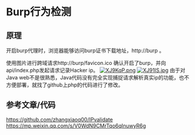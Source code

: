 # Burp行为检测
## 原理
开启burp代理时，浏览器能够访问burp证书下载地址，http://burp 。

使用图片进行跨域请求http://burp/favicon.ico 确认开启了burp，并向api/index.php发起请求记录Hacker ip。
[![XJ9KqP.png](https://s1.ax1x.com/2022/06/01/XJ9KqP.png)](https://imgtu.com/i/XJ9KqP)
[![XJ91IS.jpg](https://s1.ax1x.com/2022/06/01/XJ91IS.jpg)](https://imgtu.com/i/XJ91IS)
由于对Java web不是很熟悉，Java代码没有完全实现捕捉请求解析真实ip的功能，也不方便部署，就找了github上php的代码进行了修改。

## 参考文章/代码
https://github.com/zhangxiaoq00/IPvalidate
https://mp.weixin.qq.com/s/V0WdN9CMrTqo6qInuwyR6g
